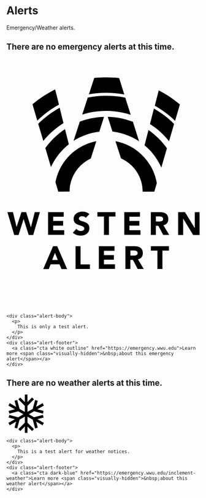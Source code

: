 # Alerts
Emergency/Weather alerts.

<div class="emergency-live-region" role="alert">
  <div id="alert-emergency" class="alert emergency">
    <h2 class="alert-header">
      There are no emergency alerts at this time.
    </h2>
    <div class="alert-icon">
      <svg class="alertIcon" x="0px" y="0px" width="612px" height="792px" viewBox="0 0 612 792" enable-background="new 0 0 612 792" role="img" aria-label="Western Alert">
        <g>
          <path d="M490.8,346.1l17.8-61c-16.2-22.6-35.9-42-58.5-57.9l-12.4,48.3C460.6,294.3,478.7,318.4,490.8,346.1z"/>
          <path d="M420.2,262.5l-19.4-61.4c-24.8-9.5-51.8-15.3-79.8-15.9l14.9,46.7C366.8,235.8,395.4,246.2,420.2,262.5z"/>
          <path d="M294.3,232.6l14.9-47.1c-26.7,0.6-52.5,6-76.6,14.9l-20,61C237.1,246.2,264.8,235.8,294.3,232.6z"/>
          <path d="M197.7,272.3l-12.1-48c-24.2,15.9-45.1,36.2-62.3,59.8l17.8,60.4C154.1,316.2,173.5,291.4,197.7,272.3z"/>
          <path d="M315.6,166.4c27.3,0,53.4,4.5,78.2,12.4l-17.2-54.4c-19.7-4.1-40.1-6-61-6c-19.7,0-39.1,1.9-57.9,5.7
          l-17.5,54C264.1,170.6,289.6,166.4,315.6,166.4z"/>
          <path d="M180.8,205.2l-12.1-49c-25.1,14-48,31.2-68,51.2l16.2,54.4C134.7,239.2,156.7,220.5,180.8,205.2z"/>
          <path d="M515.3,262.5l15.9-54.7c-18.8-19.1-40.4-35.3-63.9-48.6l-12.4,49C478.1,222.7,498.4,241.2,515.3,262.5z"/>
          <path d="M534.4,197.9l15.3-51.8c-20.7-17.5-42.9-32.4-67.1-44.8l-12.4,48.6C493.4,162.9,515,179.2,534.4,197.9z"/>
          <path d="M166.5,146.7l-12.1-48.3c-25.8,13-50.2,28.6-71.9,47.1l15.3,51.8C118.2,177.6,141.1,160.4,166.5,146.7z"/>
          <path d="M315.6,108.9c19.7,0,39.1,1.9,57.9,5.4l-16.2-51.8c-13.7-1.6-27.3-2.5-41.3-2.5c-12.7,0-25.4,0.6-37.8,1.9
          l-16.9,51.8C279.1,110.8,297.2,108.9,315.6,108.9z"/>
          <path d="M345.5,262.5l17.5,54.4c40.4,18.1,68.7,58.5,68.7,105.6l0,0h36.9l7.9-27
          C465.1,328.3,412.6,274.9,345.5,262.5z"/>
          <path d="M200.2,422.4c0-46.4,27.7-86.5,67.1-104.9l17.5-55c-65.5,12.7-117,64.2-129.4,130l8.9,30.2L200.2,422.4
          C200.2,422.7,200.2,422.7,200.2,422.4z"/>
        </g>
        <g>
          <path d="M3.1,487.6h17.5L32,534h0.3l15.3-46.4h14.9l14.9,47.7h0.3l12.1-47.7h16.2L84.8,560H70.5l-15.9-50.2h-0.3
          L38.4,560H24.7L3.1,487.6z"/>
          <path d="M132.2,487.6h49.3v14.6h-33.4v13.4h31.5v14.6h-31.5v14.6h35v14.6h-51.2v-71.9H132.2z"/>
          <path d="M251.7,505.4c-2.5-3.2-7.6-4.8-11.4-4.8c-4.5,0-10.8,1.9-10.8,7.3c0,13,33.4,4.8,33.4,30.2
          c0,16.2-13,23.8-28,23.8c-9.2,0-17.5-2.9-24.5-9.2l11.4-12.4c3.2,4.5,8.6,7,14,7c5.1,0,11.1-2.5,11.1-7.6c0-13.4-34-6-34-30.2
          c0-15.6,13.4-23.5,27.7-23.5c8.3,0,15.9,2.2,22.3,7.6L251.7,505.4z"/>
          <path d="M309,501.5h-20.7v-14h57.2v14h-20.7v58.2H309V501.5z"/>
          <path d="M373.8,487.6h49.3v14.6h-33.4v13.4h31.5v14.6h-31.5v14.6h35v14.6h-51.2v-71.9H373.8z"/>
          <path d="M457.7,487.6h28c14.9,0,27.3,5.1,27.3,21.9c0,10.2-5.4,18.1-15.6,19.7l18.4,30.5h-19.1l-15.3-28.9h-7.9
          v28.9h-15.9V487.6z M473.6,517.4h9.5c5.7,0,13.4-0.3,13.4-7.9c0-7.3-6.7-8.3-12.4-8.3h-10.5L473.6,517.4L473.6,517.4z"/>
          <path d="M544.2,487.6h21.6l30.8,50.2h0.3v-50.2h15.9V560h-21l-31.5-51.5h-0.3V560h-15.9V487.6z"/>
        </g>
        <g>
          <path d="M147.8,595.7h13l31.5,72.5h-17.8l-6.4-15.3h-28l-6,15.3h-17.5L147.8,595.7z M153.8,616.6l-8.9,22.6h17.8
          L153.8,616.6z"/>
          <path d="M219,595.7h15.9v57.5h29.6v14.6H219V595.7z"/>
          <path d="M293.1,595.7h49.3v14.6H309v13.4h31.5v14.6H309v14.6h35v14.6h-51.2v-71.9H293.1z"/>
          <path d="M377,595.7h28c14.9,0,27.3,5.1,27.3,21.9c0,10.2-5.4,18.1-15.6,19.7l18.4,30.5h-19.1l-15.3-28.9h-7.9v28.9
          H377V595.7z M392.9,625.5h9.5c5.7,0,13.4-0.3,13.4-7.9c0-7.3-6.7-8.3-12.4-8.3h-10.5L392.9,625.5L392.9,625.5z"/>
          <path d="M478.4,609.6h-20.7v-14H515v14h-20.7v58.2h-15.9V609.6z"/>
        </g>
      </svg>
    </div>

    <div class="alert-body">
      <p>
        This is only a test alert.
      </p>
    </div>
    <div class="alert-footer">
      <a class="cta white outline" href="https://emergency.wwu.edu">Learn more <span class="visually-hidden">&nbsp;about this emergency alert</span></a>
    </div>
  </div>
</div>

<div class="weather-live-region" role="alert">
  <div id="alert-weather" class="alert weather">
    <h2 class="alert-header">
      There are no weather alerts at this time.
    </h2>
    <div class="alert-icon">
      <svg x="0px" y="0px" width="100" height="100" viewBox="0 0 35 35" aria-hidden="true">
        <polygon id="christmas-snowflake-icon_1_" class="st0" points="34.2,25.9 28.3,22.5 34,21 33.3,18.6 25.2,20.7 20.5,18 25.3,15.2
        33.3,17.4 34,15 28.3,13.5 34.2,10.1 33,7.9 27.1,11.3 28.6,5.7 26.2,5 24,13.1 19.2,15.8 19.2,10.3 25.1,4.4 23.4,2.7 19.2,6.8
        19.2,0 16.8,0 16.8,6.8 12.6,2.7 10.9,4.4 16.8,10.3 16.8,15.8 12,13.1 9.8,5 7.4,5.7 8.9,11.3 3,7.9 1.8,10.1 7.7,13.5 2,15
        2.7,17.4 10.8,15.3 15.5,18 10.7,20.8 2.7,18.6 2,21 7.7,22.5 1.8,25.9 3,28.1 8.9,24.7 7.4,30.3 9.8,31 12,22.9 16.8,20.2
        16.8,25.7 10.9,31.6 12.6,33.3 16.8,29.2 16.8,36 19.2,36 19.2,29.2 23.4,33.3 25.1,31.6 19.2,25.7 19.2,20.2 24,22.9 26.2,31
        28.6,30.3 27.1,24.7 33,28.1 "/>
      </svg>
    </div>

    <div class="alert-body">
      <p>
        This is a test alert for weather notices.
      </p>
    </div>
    <div class="alert-footer">
      <a class="cta dark-blue" href="https://emergency.wwu.edu/inclement-weather">Learn more <span class="visually-hidden">&nbsp;about this weather alert</span></a>
    </div>
  </div>
</div>
